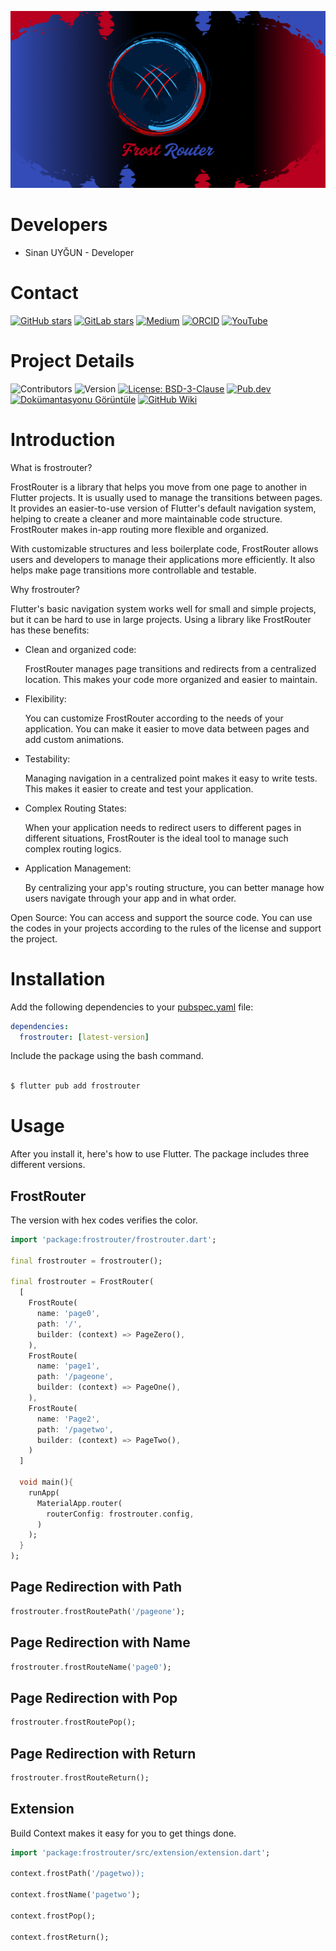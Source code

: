 

![FrostRouter Banner](https://raw.githubusercontent.com/frostaloncode/frostrouter/refs/heads/main/images/banner.png)

# Developers
* Sinan UYĞUN - Developer 

# Contact

[![GitHub stars](https://img.shields.io/github/stars/frostaloncode/frostrouter?style=social)](https://github.com/frostaloncode/frostrouter)
[![GitLab stars](https://img.shields.io/gitlab/stars/frosTalon/frostrouter?style=social)](https://gitlab.com/frosTalon/frostrouter)
[![Medium](https://img.shields.io/badge/Medium-Read%20on%20Medium-black?logo=medium)](https://medium.com/@frostalonofficial/flutter-frostrouter-14461f285d91)
[![ORCID](https://img.shields.io/badge/ORCID-FrosTalon-A6CE39?logo=orcid&logoColor=white)](https://orcid.org/0009-0002-8592-7958)
[![YouTube](https://img.shields.io/badge/YouTube-Subscribe-red)](https://www.youtube.com/@frosTalonCode)

# Project Details

![Contributors](https://img.shields.io/github/contributors/frostaloncode/frostrouter)
![Version](https://img.shields.io/badge/Version-0.9.1-blue)
[![License: BSD-3-Clause](https://img.shields.io/badge/License-BSD%203--Clause-blue.svg)](https://opensource.org/licenses/BSD-3-Clause)
[![Pub.dev](https://img.shields.io/pub/v/frostrouter.svg)](https://pub.dev/packages/frostrouter)
[![Dokümantasyonu Görüntüle](https://img.shields.io/badge/Documentation-v0.9.1-brightgreen.svg)](https://pub.dev/documentation/frostrouter/latest/)
[![GitHub Wiki](https://img.shields.io/badge/Wiki-Available-blue)](https://github.com/frostaloncode/frostrouter/wiki)

# Introduction

What is frostrouter?

FrostRouter is a library that helps you move from one page to another in Flutter projects. It is usually used to manage the transitions between pages. It provides an easier-to-use version of Flutter's default navigation system, helping to create a cleaner and more maintainable code structure. FrostRouter makes in-app routing more flexible and organized.

With customizable structures and less boilerplate code, FrostRouter allows users and developers to manage their applications more efficiently. It also helps make page transitions more controllable and testable.

Why frostrouter?

Flutter's basic navigation system works well for small and simple projects, but it can be hard to use in large projects. Using a library like FrostRouter has these benefits:

* Clean and organized code: 
  
  FrostRouter manages page transitions and redirects from a centralized location. This makes your code more organized and easier to maintain.

* Flexibility: 
    
    You can customize FrostRouter according to the needs of your application. You can make it easier to move data between pages and add custom animations.

* Testability: 
    
    Managing navigation in a centralized point makes it easy to write tests. This makes it easier to create and test your application.

* Complex Routing States: 
    
    When your application needs to redirect users to different pages in different situations, FrostRouter is the ideal tool to manage such complex routing logics.

* Application Management: 
    
    By centralizing your app's routing structure, you can better manage how users navigate through your app and in what order.

Open Source: You can access and support the source code. You can use the codes in your projects according to the rules of the license and support the project.
  
# Installation

Add the following dependencies to your [pubspec.yaml](pubspec.yaml) file:

```yaml
dependencies:
  frostrouter: [latest-version]
```

Include the package using the bash command.

```bash

$ flutter pub add frostrouter

```

# Usage

After you install it, here's how to use Flutter. The package includes three different versions.

## FrostRouter

The version with hex codes verifies the color.

```dart
import 'package:frostrouter/frostrouter.dart';

final frostrouter = frostrouter();

final frostrouter = FrostRouter(
  [
    FrostRoute(
      name: 'page0', 
      path: '/', 
      builder: (context) => PageZero(),
    ),
    FrostRoute(
      name: 'page1', 
      path: '/pageone', 
      builder: (context) => PageOne(),
    ),
    FrostRoute(
      name: 'Page2', 
      path: '/pagetwo', 
      builder: (context) => PageTwo(),
    )
  ]

  void main(){
    runApp(
      MaterialApp.router(
        routerConfig: frostrouter.config,
      )
    );
  }
);
```

## Page Redirection with Path
```dart
frostrouter.frostRoutePath('/pageone');
```

## Page Redirection with Name
```dart
frostrouter.frostRouteName('page0');
```

## Page Redirection with Pop
```dart
frostrouter.frostRoutePop();
```

## Page Redirection with Return
```dart
frostrouter.frostRouteReturn();
```

## Extension

Build Context makes it easy for you to get things done.


```dart
import 'package:frostrouter/src/extension/extension.dart';

context.frostPath('/pagetwo));

context.frostName('pagetwo');

context.frostPop();

context.frostReturn();

```

